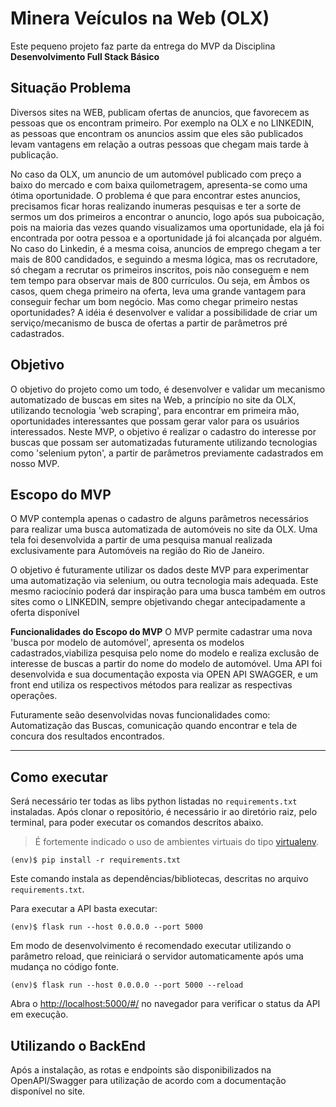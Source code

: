 # Minera Veículos na Web (OLX)

Este pequeno projeto faz parte da entrega do MVP da Disciplina **Desenvolvimento Full Stack Básico** 


## Situação Problema


Diversos sites na WEB, publicam ofertas de anuncios, que favorecem as pessoas que os encontram primeiro. Por exemplo na OLX e no LINKEDIN, as pessoas que encontram os anuncios assim que eles são publicados levam vantagens em relação a outras pessoas que chegam mais tarde à publicação. 

No caso da OLX, um anuncio de um automóvel publicado com preço a baixo do mercado e com baixa quilometragem, apresenta-se como uma ótima oportunidade. O problema é que para encontrar estes anuncios, precisamos ficar horas realizando inumeras pesquisas e ter a sorte de sermos um dos primeiros a encontrar o anuncio, logo após sua puboicação, pois na maioria das vezes quando visualizamos uma oportunidade, ela já foi encontrada por ootra pessoa e a oportunidade já foi alcançada por alguém. No caso do Linkedin, é a mesma coisa, anuncios de emprego chegam a ter mais de 800 candidados, e seguindo a mesma lógica, mas os recrutadore, só chegam a recrutar os primeiros inscritos, pois não conseguem e nem tem tempo para observar mais de 800 currículos. Ou seja, em Âmbos os casos, quem chega primeiro na oferta, leva uma grande vantagem para conseguir fechar um bom negócio. Mas como chegar primeiro nestas oportunidades? A idéia é desenvolver e validar a possibilidade de criar um serviço/mecanismo de busca de ofertas a partir de parâmetros pré cadastrados. 


##  Objetivo
O objetivo do projeto como um todo, é desenvolver e validar um mecanismo automatizado de buscas em sites na Web, a princípio no site da OLX, utilizando tecnologia 'web scraping', para encontrar em primeira mão, oportunidades interessantes que possam gerar valor para os usuários interessados. Neste MVP, o objetivo é realizar o cadastro do interesse por buscas que possam ser automatizadas futuramente utilizando tecnologias como 'selenium pyton', a partir de parâmetros previamente cadastrados em nosso MVP. 

##  Escopo do MVP
O MVP contempla apenas o cadastro de alguns parâmetros necessários para realizar uma busca automatizada de automóveis no site da OLX. Uma tela foi desenvolvida a partir de uma pesquisa manual realizada exclusivamente para Automóveis na região do Rio de Janeiro. 

O objetivo é futuramente utilizar os dados deste MVP para experimentar uma automatização via selenium, ou outra tecnologia mais adequada. Este mesmo raciocínio poderá dar inspiração para uma busca também em outros sites como o LINKEDIN, sempre objetivando chegar antecipadamente a oferta disponível

**Funcionalidades do Escopo do MVP**
O MVP permite cadastrar uma nova 'busca por modelo de automóvel', apresenta os modelos cadastrados,viabiliza pesquisa pelo nome do modelo e realiza exclusão de interesse de buscas a partir do nome do modelo de automóvel. Uma API foi desenvolvida e sua documentação exposta via OPEN API SWAGGER, e um front end utiliza os respectivos métodos para realizar as respectivas operações.

Futuramente seão desenvolvidas novas funcionalidades como: Automatização das Buscas, comunicação quando encontrar e tela de concura dos resultados encontrados.

---
## Como executar 

Será necessário ter todas as libs python listadas no `requirements.txt` instaladas.
Após clonar o repositório, é necessário ir ao diretório raiz, pelo terminal, para poder executar os comandos descritos abaixo.

> É fortemente indicado o uso de ambientes virtuais do tipo [virtualenv](https://virtualenv.pypa.io/en/latest/installation.html).

```
(env)$ pip install -r requirements.txt
```

Este comando instala as dependências/bibliotecas, descritas no arquivo `requirements.txt`.

Para executar a API  basta executar:

```
(env)$ flask run --host 0.0.0.0 --port 5000
```

Em modo de desenvolvimento é recomendado executar utilizando o parâmetro reload, que reiniciará o servidor
automaticamente após uma mudança no código fonte. 

```
(env)$ flask run --host 0.0.0.0 --port 5000 --reload
```

Abra o [http://localhost:5000/#/](http://localhost:5000/#/) no navegador para verificar o status da API em execução.


## Utilizando o BackEnd
Após a instalação, as rotas e endpoints são disponibilizados na OpenAPI/Swagger para utilização de acordo com a documentação disponível no site.



